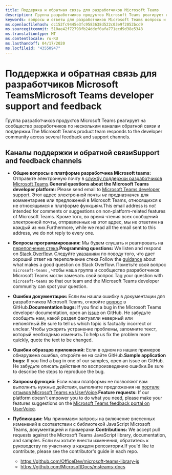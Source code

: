 ```yaml
---
title: Поддержка и обратная связь для разработчиков Microsoft Teams
description: Группа разработчиков продуктов Microsoft Teams реагирует на сообщество разработчиков по нескольким каналам обратной связи и поддержки.
keywords: вопросы и ответы для разработчиков Microsoft Teams вопросы и ответы об ошибках запросов в службу поддержки
ms.openlocfilehash: dc152fc9445e3fc9583638d522c03e9f2052bcd9
ms.sourcegitcommit: 510ae42f72798fb24ddef0afa771ecd9d38e5348
ms.translationtype: MT
ms.contentlocale: ru-RU
ms.lasthandoff: 04/17/2020
ms.locfileid: "43550947"
---
```

# <a name="microsoft-teams-developer-support-and-feedback"></a><span data-ttu-id="592d4-104">Поддержка и обратная связь для разработчиков Microsoft Teams</span><span class="sxs-lookup"><span data-stu-id="592d4-104">Microsoft Teams developer support and feedback</span></span>

<span data-ttu-id="592d4-105">Группа разработчиков продуктов Microsoft Teams реагирует на сообщество разработчиков по нескольким каналам обратной связи и поддержки.</span><span class="sxs-lookup"><span data-stu-id="592d4-105">The Microsoft Teams product team responds to the developer community across several feedback and support channels.</span></span>

## <a name="support-and-feedback-channels"></a><span data-ttu-id="592d4-106">Каналы поддержки и обратной связи</span><span class="sxs-lookup"><span data-stu-id="592d4-106">Support and feedback channels</span></span>

- <span data-ttu-id="592d4-107">**Общие вопросы о платформе разработчика Microsoft teams:** Отправьте электронную почту в [службу поддержки разработчиков Microsoft Teams](mailto:microsoftteamsdev@microsoft.com).</span><span class="sxs-lookup"><span data-stu-id="592d4-107">**General questions about the Microsoft Teams developer platform:** Please send email to [Microsoft Teams developer support](mailto:microsoftteamsdev@microsoft.com).</span></span> <span data-ttu-id="592d4-108">Этот адрес электронной почты _не_ предназначен для комментариев или предложений в Microsoft Teams, относящихся к не относящимся к платформе функциям.</span><span class="sxs-lookup"><span data-stu-id="592d4-108">This email address is _not_ intended for comments or suggestions on non-platform-related features of Microsoft Teams.</span></span> <span data-ttu-id="592d4-109">Кроме того, во время чтения всех сообщений электронной почты, отправленных на этот адрес, мы не ответим на каждый из них.</span><span class="sxs-lookup"><span data-stu-id="592d4-109">Furthermore, while we read all the email sent to this address, we do not reply to every one.</span></span>

- <span data-ttu-id="592d4-110">**Вопросы программирования:** Мы будем слушать и реагировать на [переполнение стека](http://stackoverflow.com/questions/tagged/microsoft-teams).</span><span class="sxs-lookup"><span data-stu-id="592d4-110">**Programming questions:** We listen and respond on [Stack Overflow](http://stackoverflow.com/questions/tagged/microsoft-teams).</span></span> <span data-ttu-id="592d4-111">Следуйте [указаниям](http://stackoverflow.com/tour) по поводу того, что дает хороший ответ на переполнение стека.</span><span class="sxs-lookup"><span data-stu-id="592d4-111">Follow the [guidance](http://stackoverflow.com/tour) about what makes a good question on Stack Overflow.</span></span> <span data-ttu-id="592d4-112">Пометьте свой вопрос `microsoft-teams` , чтобы наша группа и сообщество разработчиков Microsoft Teams могли замечать свой вопрос.</span><span class="sxs-lookup"><span data-stu-id="592d4-112">Tag your question with `microsoft-teams` so that our team and the Microsoft Teams developer community can spot your question.</span></span>

- <span data-ttu-id="592d4-113">**Ошибки документации:** Если вы нашли ошибку в документации для разработчиков Microsoft Teams, откройте [вопрос](https://github.com/MicrosoftDocs/msteams-docs/issues) в GitHub.</span><span class="sxs-lookup"><span data-stu-id="592d4-113">**Documentation bugs:** If you find a bug in the Microsoft Teams developer documentation, open an [issue](https://github.com/MicrosoftDocs/msteams-docs/issues) on GitHub.</span></span> <span data-ttu-id="592d4-114">Не забудьте сообщить нам, какой раздел фактуалли неверный или непонятный.</span><span class="sxs-lookup"><span data-stu-id="592d4-114">Be sure to tell us which topic is factually incorrect or unclear.</span></span> <span data-ttu-id="592d4-115">Чтобы ускорить устранение проблемы, запомните текст, который необходимо изменить.</span><span class="sxs-lookup"><span data-stu-id="592d4-115">To help us fix the problem more quickly, quote the text to be changed.</span></span>

- <span data-ttu-id="592d4-116">**Ошибки образцов приложений:** Если в одном из наших примеров обнаружена ошибка, откройте ее на сайте GitHub.</span><span class="sxs-lookup"><span data-stu-id="592d4-116">**Sample application bugs:** If you find a bug in one of our samples, open an issue on GitHub.</span></span> <span data-ttu-id="592d4-117">Не забудьте описать действия по воспроизведению ошибки.</span><span class="sxs-lookup"><span data-stu-id="592d4-117">Be sure to describe the steps to reproduce the bug.</span></span>

- <span data-ttu-id="592d4-118">**Запросы функций:** Если наши платформы не позволяют вам выполнить нужные действия, выполните предложения на [портале отзывов Microsoft Teams на UserVoice](https://aka.ms/microsoftteamsplatformsuggestions).</span><span class="sxs-lookup"><span data-stu-id="592d4-118">**Feature requests:** If our platform doesn't empower you to do what you need, please make your features suggestions on the [Microsoft Teams feedback portal on UserVoice](https://aka.ms/microsoftteamsplatformsuggestions).</span></span>

- <span data-ttu-id="592d4-119">**Публикации:** Мы принимаем запросы на включение внесенных изменений в соответствии с библиотекой JavaScript Microsoft Teams, документацией и примерами.</span><span class="sxs-lookup"><span data-stu-id="592d4-119">**Contributions:** We accept pull requests against the Microsoft Teams JavaScript library, documentation, and samples.</span></span> <span data-ttu-id="592d4-120">Если вы хотите внести изменения, обратитесь к руководству по участнику в каждом репозитории.</span><span class="sxs-lookup"><span data-stu-id="592d4-120">If you'd like to contribute, please see the contributor's guide in each repo.</span></span>

  * https://github.com/OfficeDev/microsoft-teams-library-js
  * https://github.com/MicrosoftDocs/msteams-docs
